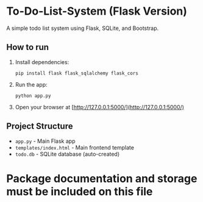 # To-Do-List-System (Flask Version)

A simple todo list system using Flask, SQLite, and Bootstrap.

## How to run

1. Install dependencies:

   ```
   pip install flask flask_sqlalchemy flask_cors
   ```

2. Run the app:

   ```
   python app.py
   ```

3. Open your browser at [http://127.0.0.1:5000/](http://127.0.0.1:5000/)

## Project Structure

- `app.py` - Main Flask app
- `templates/index.html` - Main frontend template
- `todo.db` - SQLite database (auto-created)

# Package documentation and storage must be included on this file
